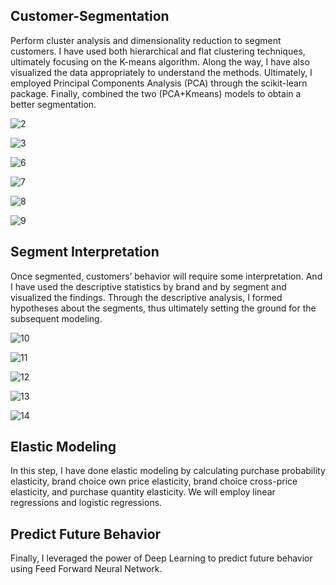 ## Customer-Segmentation

Perform cluster analysis and dimensionality reduction to segment customers.
I have used both hierarchical and flat clustering techniques, ultimately focusing on the K-means algorithm. Along the way, I have also visualized the data appropriately to understand the methods. Ultimately, I employed Principal Components Analysis (PCA) through the scikit-learn package. Finally, combined the two (PCA+Kmeans) models to obtain a better segmentation. 

![2](img/2.png)

![3](img/3.png)

![6](img/6.png)

![7](img/7.png)

![8](img/8.png)

![9](img/9.png)


## Segment Interpretation
Once segmented, customers’ behavior will require some interpretation. And I have used the descriptive statistics by brand and by segment and visualized the findings. Through the descriptive analysis, I formed hypotheses about the segments, thus ultimately setting the ground for the subsequent modeling.

![10](img/10.png)

![11](img/11.png)

![12](img/12.png)

![13](img/13.png)

![14](img/14.png)


## Elastic Modeling
In this step, I have done elastic modeling by calculating purchase probability elasticity, brand choice own price elasticity, brand choice cross-price elasticity, and purchase quantity elasticity. We will employ linear regressions and logistic regressions. 

## Predict Future Behavior
Finally, I leveraged the power of Deep Learning to predict future behavior using Feed Forward Neural Network.




